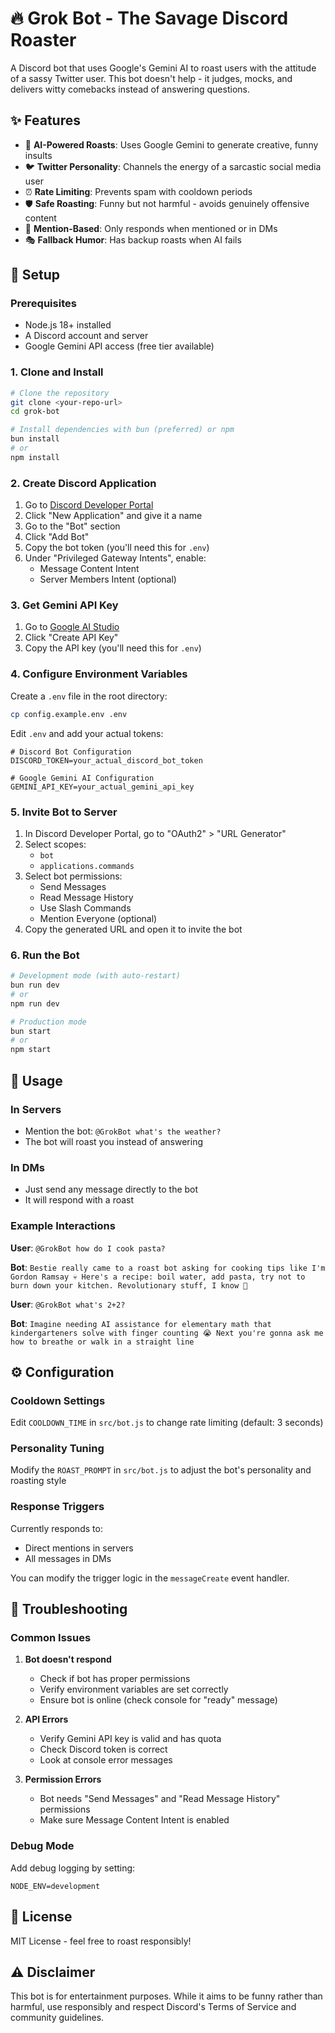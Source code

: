 # 🔥 Grok Bot - The Savage Discord Roaster

A Discord bot that uses Google's Gemini AI to roast users with the attitude of a sassy Twitter user. This bot doesn't help - it judges, mocks, and delivers witty comebacks instead of answering questions.

## ✨ Features

- 🤖 **AI-Powered Roasts**: Uses Google Gemini to generate creative, funny insults
- 🐦 **Twitter Personality**: Channels the energy of a sarcastic social media user
- ⏰ **Rate Limiting**: Prevents spam with cooldown periods
- 🛡️ **Safe Roasting**: Funny but not harmful - avoids genuinely offensive content
- 💬 **Mention-Based**: Only responds when mentioned or in DMs
- 🎭 **Fallback Humor**: Has backup roasts when AI fails

## 🚀 Setup

### Prerequisites

- Node.js 18+ installed
- A Discord account and server
- Google Gemini API access (free tier available)

### 1. Clone and Install

```bash
# Clone the repository
git clone <your-repo-url>
cd grok-bot

# Install dependencies with bun (preferred) or npm
bun install
# or
npm install
```

### 2. Create Discord Application

1. Go to [Discord Developer Portal](https://discord.com/developers/applications)
2. Click "New Application" and give it a name
3. Go to the "Bot" section
4. Click "Add Bot"
5. Copy the bot token (you'll need this for `.env`)
6. Under "Privileged Gateway Intents", enable:
   - Message Content Intent
   - Server Members Intent (optional)

### 3. Get Gemini API Key

1. Go to [Google AI Studio](https://makersuite.google.com/app/apikey)
2. Click "Create API Key"
3. Copy the API key (you'll need this for `.env`)

### 4. Configure Environment Variables

Create a `.env` file in the root directory:

```bash
cp config.example.env .env
```

Edit `.env` and add your actual tokens:

```env
# Discord Bot Configuration
DISCORD_TOKEN=your_actual_discord_bot_token

# Google Gemini AI Configuration
GEMINI_API_KEY=your_actual_gemini_api_key
```

### 5. Invite Bot to Server

1. In Discord Developer Portal, go to "OAuth2" > "URL Generator"
2. Select scopes:
   - `bot`
   - `applications.commands`
3. Select bot permissions:
   - Send Messages
   - Read Message History
   - Use Slash Commands
   - Mention Everyone (optional)
4. Copy the generated URL and open it to invite the bot

### 6. Run the Bot

```bash
# Development mode (with auto-restart)
bun run dev
# or
npm run dev

# Production mode
bun start
# or
npm start
```

## 📖 Usage

### In Servers
- Mention the bot: `@GrokBot what's the weather?`
- The bot will roast you instead of answering

### In DMs
- Just send any message directly to the bot
- It will respond with a roast

### Example Interactions

**User**: `@GrokBot how do I cook pasta?`

**Bot**: `Bestie really came to a roast bot asking for cooking tips like I'm Gordon Ramsay 💀 Here's a recipe: boil water, add pasta, try not to burn down your kitchen. Revolutionary stuff, I know 🍝`

**User**: `@GrokBot what's 2+2?`

**Bot**: `Imagine needing AI assistance for elementary math that kindergarteners solve with finger counting 😭 Next you're gonna ask me how to breathe or walk in a straight line`

## ⚙️ Configuration

### Cooldown Settings
Edit `COOLDOWN_TIME` in `src/bot.js` to change rate limiting (default: 3 seconds)

### Personality Tuning
Modify the `ROAST_PROMPT` in `src/bot.js` to adjust the bot's personality and roasting style

### Response Triggers
Currently responds to:
- Direct mentions in servers
- All messages in DMs

You can modify the trigger logic in the `messageCreate` event handler.

## 🔧 Troubleshooting

### Common Issues

1. **Bot doesn't respond**
   - Check if bot has proper permissions
   - Verify environment variables are set correctly
   - Ensure bot is online (check console for "ready" message)

2. **API Errors**
   - Verify Gemini API key is valid and has quota
   - Check Discord token is correct
   - Look at console error messages

3. **Permission Errors**
   - Bot needs "Send Messages" and "Read Message History" permissions
   - Make sure Message Content Intent is enabled

### Debug Mode

Add debug logging by setting:
```env
NODE_ENV=development
```

## 📝 License

MIT License - feel free to roast responsibly!

## ⚠️ Disclaimer

This bot is for entertainment purposes. While it aims to be funny rather than harmful, use responsibly and respect Discord's Terms of Service and community guidelines. 